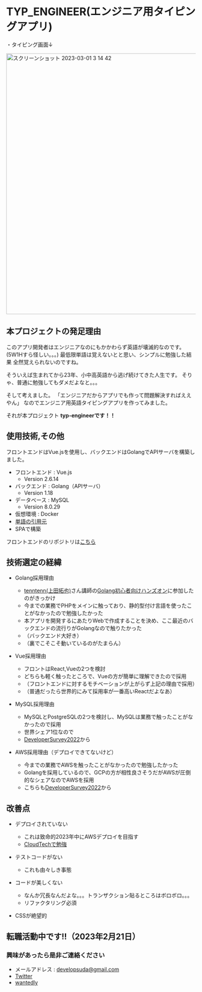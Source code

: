 # TYP_ENGINEER(エンジニア用タイピングアプリ)

・タイピング画面↓

<img width="694" alt="スクリーンショット 2023-03-01 3 14 42" src="https://user-images.githubusercontent.com/71370709/221943386-f8ec1fd7-6c8b-44e7-bd94-85d5202ad316.png">

## 本プロジェクトの発足理由

このアプリ開発者はエンジニアなのにもかかわらず英語が壊滅的なのです。
(5W1Hすら怪しい。。。)
最低限単語は覚えないとと思い、シンプルに勉強した結果
全然覚えられないのですね。

そういえば生まれてから23年、小中高英語から逃げ続けてきた人生です。
そりゃ、普通に勉強してもダメだよなと。。。

そして考えました。
「エンジニアだからアプリでも作って問題解決すればええやん」
なのでエンジニア用英語タイピングアプリを作ってみました。

それが本プロジェクト
**typ-engineerです！！**

## 使用技術,その他

フロントエンドはVue.jsを使用し、バックエンドはGolangでAPIサーバを構築しました。

- フロントエンド : Vue.js
  - Version 2.6.14
- バックエンド : Golang（APIサーバ）
  - Version 1.18
- データベース : MySQL
  - Version 8.0.29
- 仮想環境 : Docker
- [単語の引用元](https://progeigo.org/learning/essential-words-600-plus/)
- SPAで構築

フロントエンドのリポジトリは[こちら](https://github.com/develop-suda/typ-engineer-front)

## 技術選定の経緯

- Golang採用理由
  - [tenntenn(上田拓也)](https://twitter.com/tenntenn)さん講師の[Golang初心者向けハンズオン](https://techplay.jp/event/705479)に参加したのがきっかけ
  - 今までの業務でPHPをメインに触っており、静的型付け言語を使ったことがなかったので勉強したかった
  - 本アプリを開発するにあたりWebで作成することを決め、ここ最近のバックエンドの流行りがGolangなので触りたかった
  - （バックエンド大好き）
  - （裏でこそこそ動いているのがたまらん）

- Vue採用理由
  - フロントはReact,Vueの2つを検討
  - どちらも軽く触ったところで、Vueの方が簡単に理解できたので採用
  - （フロントエンドに対するモチベーションが上がらず上記の理由で採用）
  - （普通だったら世界的にみて採用率が一番高いReactだよなあ）

- MySQL採用理由
  - MySQLとPostgreSQLの2つを検討し、MySQLは業務で触ったことがなかったので採用
  - 世界シェア1位なので
  - [DeveloperSurvey2022](https://survey.stackoverflow.co/2022/#databases)から

- AWS採用理由（デプロイできてないけど）
  - 今までの業務でAWSを触ったことがなかったので勉強したかった
  - Golangを採用しているので、GCPの方が相性良さそうだがAWSが圧倒的なシェアなのでAWSを採用
  - こちらも[DeveloperSurvey2022](https://survey.stackoverflow.co/2022/#cloud-platforms)から

## 改善点

- デプロイされていない
  - これは致命的2023年中にAWSデプロイを目指す
  - [CloudTechで勉強](https://kws-cloud-tech.com/)

- テストコードがない
  - これも由々しき事態

- コードが美しくない
  - なんか冗長なんだよな。。。トランザクション貼るところはボロボロ。。。
  - リファクタリング必須

- CSSが絶望的

## 転職活動中です!!（2023年2月21日）

### 興味があったら是非ご連絡ください

- メールアドレス : developsuda@gmail.com
- [Twitter](https://twitter.com/fumi_elephant)
- [wantedly](https://www.wantedly.com/id/fumi_elephant)
